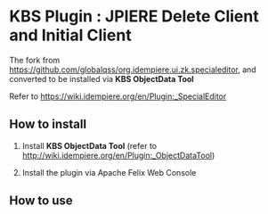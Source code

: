 # KBS Plugin : JPIERE Delete Client and Initial Client

The fork from https://github.com/globalqss/org.idempiere.ui.zk.specialeditor, and converted to be installed via **KBS ObjectData Tool** 

Refer to https://wiki.idempiere.org/en/Plugin:_SpecialEditor

## How to install

1. Install **KBS ObjectData Tool** (refer to http://wiki.idempiere.org/en/Plugin:_ObjectDataTool)

2. Install the plugin via Apache Felix Web Console

## How to use

